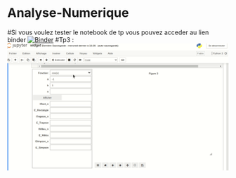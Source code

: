 # Analyse-Numerique
#Si vous voulez tester le notebook de tp vous pouvez acceder au lien binder [![Binder](https://mybinder.org/badge_logo.svg)](https://mybinder.org/v2/gh/RouaZayani/Analyse-Numerique/master)
#Tp3 : ![](tp3.gif)

